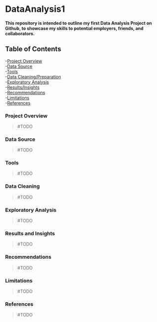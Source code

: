 # DataAnalysis1
#### This repository is intended to outline my first Data Analysis Project on Github, to showcase my skills to potential employers, friends, and collaborators.
## Table of Contents
-[Project Overview](#project-overview)  
-[Data Source](#data-source)  
-[Tools](#tools)  
-[Data Cleaning/Preparation](#data-cleaning)  
-[Exploratory Analysis](#exploratory-analysis)  
-[Results/Insights](#results-and-insights)  
-[Recommendations](#recommendations)  
-[Limitations](#limitations)  
-[References](#references)  
### Project Overview
> #TODO
### Data Source
> #TODO
### Tools
> #TODO
### Data Cleaning
> #TODO
### Exploratory Analysis
> #TODO
### Results and Insights
> #TODO
### Recommendations
> #TODO
### Limitations
> #TODO
### References
> #TODO
